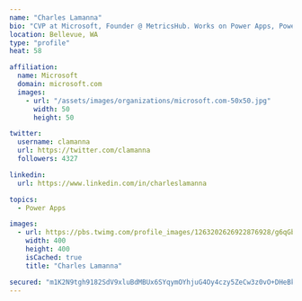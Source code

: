 ```yaml
---
name: "Charles Lamanna"
bio: "CVP at Microsoft, Founder @ MetricsHub. Works on Power Apps, Power Automate, Power Virtual Agent, Common Data Service and Dynamics 365."
location: Bellevue, WA
type: "profile"
heat: 58

affiliation:
  name: Microsoft
  domain: microsoft.com
  images:
    - url: "/assets/images/organizations/microsoft.com-50x50.jpg"
      width: 50
      height: 50

twitter:
  username: clamanna
  url: https://twitter.com/clamanna
  followers: 4327

linkedin:
  url: https://www.linkedin.com/in/charleslamanna

topics:
  - Power Apps

images:
  - url: https://pbs.twimg.com/profile_images/1263202626922876928/g6qGbHZ-_400x400.jpg
    width: 400
    height: 400
    isCached: true
    title: "Charles Lamanna"

secured: "m1K2N9tgh9182SdV9xluBdMBUx6SYqymOYhjuG4Oy4czy5ZeCw3z0vO+DHeBkER/T5ItCVlHB7oIS9sllWXsRHmvds2uTX4aXUsiyoMnSVBsokfekzplgLjOdYxFXpBjyf6X0lxU8nhgLoDWilmCaSHdgqVqEa8/yk2dtNy1uEXbWtx1f6650SKCmRvJ4fZJHJsAU4MuqHITHk9FJJJbtSWB1ZFYXOAJaTKldrl77A3CCe6KbJqHg2zL7GgWKzQ0tzC9fhmp0ndqEDLEhhrixRrQyRY595UZaVGIltyP8ey0FhuiCkq78HCx9/6IpcD1rnmADn8GYFJHnWzUEQ/hvSuhjGlpmat/hX5CNaBnlX5ivtcXI7UeSmfZ5XDBjU8WOM+I4ABa/DpoN4f/DDrxNhino45aq3xhDEvx9P//ToY=;AZ2aesSHXpn2qgAmd79Vlw=="
---
```



